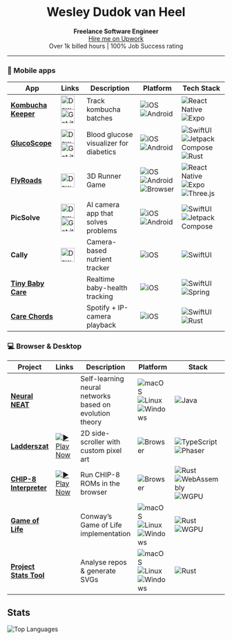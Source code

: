 <h1 align="center">Wesley Dudok van Heel</h1>
<p align="center"><strong>Freelance Software Engineer</strong><br>
<a href="https://www.upwork.com/freelancers/wesleydudokvanheel">Hire me on Upwork</a><br>
Over 1k billed hours | 100% Job Success rating<br></p> 

---
### 📱 Mobile apps

| App                                                                    | Links                                                                                                                                                                                                        | Description                              | Platform                                                                                                                                                          | Tech Stack                                                                                                                                                                    |
| ---------------------------------------------------------------------- | ------------------------------------------------------------------------------------------------------------------------------------------------------------------------------------------------------------- | ---------------------------------------- | ----------------------------------------------------------------------------------------------------------------------------------------------------------------- | ----------------------------------------------------------------------------------------------------------------------------------------------------------------------------- |
| **[Kombucha Keeper](https://github.com/wdudokvanheel/kombuchakeeper)** | [<img alt="Download on the App Store" height="32" src="https://developer.apple.com/assets/elements/badges/download-on-the-app-store.svg">](https://apps.apple.com/us/app/kombucha-keeper/id6746731068) <br/> [<img alt="Get it on Google Play" height="32" src="https://upload.wikimedia.org/wikipedia/commons/7/78/Google_Play_Store_badge_EN.svg">](https://play.google.com/store/apps/details?id=com.bitechular.kombuchakeeper) | Track kombucha batches                   | ![iOS](https://img.shields.io/badge/iOS-000000?logo=apple\&logoColor=white) ![Android](https://img.shields.io/badge/Android-3DDC84?logo=android\&logoColor=white) | ![React Native](https://img.shields.io/badge/React%20Native-20232A?logo=react\&logoColor=61DAFB) ![Expo](https://img.shields.io/badge/Expo-1B69E1?logo=expo\&logoColor=white) |
| **[GlucoScope](https://github.com/wdudokvanheel/sugarscope)**          | [<img alt="Download on the App Store" height="32" src="https://developer.apple.com/assets/elements/badges/download-on-the-app-store.svg">](https://apps.apple.com/us/app/glucoscope/id6745609594?platform=iphone)  <br/> [<img alt="Get it on Google Play" height="32" src="https://upload.wikimedia.org/wikipedia/commons/7/78/Google_Play_Store_badge_EN.svg">](https://play.google.com/store/apps/details?id=com.bitechular.glucoscope&hl=en)| Blood glucose visualizer for diabetics   | ![iOS](https://img.shields.io/badge/iOS-000000?logo=apple\&logoColor=white) ![Android](https://img.shields.io/badge/Android-3DDC84?logo=android\&logoColor=white) | ![SwiftUI](https://img.shields.io/badge/SwiftUI-FA7343?logo=swift) ![Jetpack Compose](https://img.shields.io/badge/Jetpack%20Compose-4285F4?logo=android\&logoColor=white) ![Rust](https://img.shields.io/badge/Rust-000000?logo=rust\&logoColor=white) |
| **[FlyRoads](https://github.com/wdudokvanheel/FlyRoads)** | [<img alt="Download on the App Store" height="32" src="https://developer.apple.com/assets/elements/badges/download-on-the-app-store.svg">](https://apps.apple.com/us/app/flyroads/id6748967933) | 3D Runner Game                   | ![iOS](https://img.shields.io/badge/iOS-000000?logo=apple\&logoColor=white) ![Android](https://img.shields.io/badge/Android-3DDC84?logo=android\&logoColor=white) ![Browser](https://img.shields.io/badge/Browser-FF7139?logo=firefox\&logoColor=white) | ![React Native](https://img.shields.io/badge/React%20Native-20232A?logo=react\&logoColor=61DAFB) ![Expo](https://img.shields.io/badge/Expo-1B69E1?logo=expo\&logoColor=white) ![Three.js](https://img.shields.io/badge/Three.js-CE00FF?logo=three.js&logoColor=white) |
| **PicSolve**                                                           | [<img alt="Download on the App Store" height="32" src="https://developer.apple.com/assets/elements/badges/download-on-the-app-store.svg">](https://apps.apple.com/us/app/picsolve/id1663963725) [<img alt="Get it on Google Play" height="32" src="https://upload.wikimedia.org/wikipedia/commons/7/78/Google_Play_Store_badge_EN.svg">](https://play.google.com/store/apps/details?id=ai.picsolve) | AI camera app that solves problems       | ![iOS](https://img.shields.io/badge/iOS-000000?logo=apple\&logoColor=white) ![Android](https://img.shields.io/badge/Android-3DDC84?logo=android\&logoColor=white) | ![SwiftUI](https://img.shields.io/badge/SwiftUI-FA7343?logo=swift) ![Jetpack Compose](https://img.shields.io/badge/Jetpack%20Compose-4285F4?logo=android\&logoColor=white)    |
| **Cally**                                                              | [<img alt="Download on the App Store" height="32" src="https://developer.apple.com/assets/elements/badges/download-on-the-app-store.svg">](https://apps.apple.com/ua/app/cally-calorie-scanner/id6475792845) | Camera-based nutrient tracker            | ![iOS](https://img.shields.io/badge/iOS-000000?logo=apple\&logoColor=white)                                                                                       | ![SwiftUI](https://img.shields.io/badge/SwiftUI-FA7343?logo=swift)                                                                                                            |
| **[Tiny Baby Care](https://github.com/wdudokvanheel/baby-care)**       |                                                                                                                                                                                                               | Realtime baby-health tracking            | ![iOS](https://img.shields.io/badge/iOS-000000?logo=apple\&logoColor=white)                                                                                       | ![SwiftUI](https://img.shields.io/badge/SwiftUI-FA7343?logo=swift) ![Spring](https://img.shields.io/badge/Spring-6DB33F?logo=spring\&logoColor=white)                         |
| **[Care Chords](https://github.com/wdudokvanheel/care-chords)**        |                                                                                                                                                                                                               | Spotify + IP-camera playback             | ![iOS](https://img.shields.io/badge/iOS-000000?logo=apple\&logoColor=white)                                                                                       | ![SwiftUI](https://img.shields.io/badge/SwiftUI-FA7343?logo=swift) ![Rust](https://img.shields.io/badge/Rust-000000?logo=rust\&logoColor=white)                               |

### 💻 Browser & Desktop

| Project                                                                       | Links                                                                                                                                          | Description                                  | Platform                                                                                                                                                                                                                                              | Stack                                                                                                                                                                                                                                                         |
| ----------------------------------------------------------------------------- | ----------------------------------------------------------------------------------------------------------------------------------------------- | -------------------------------------------- | ----------------------------------------------------------------------------------------------------------------------------------------------------------------------------------------------------------------------------------------------------- | ------------------------------------------------------------------------------------------------------------------------------------------------------------------------------------------------------------------------------------------------------------- |
| **[Neural NEAT](https://github.com/wdudokvanheel/neural-neat)**               |                                                                                                                                                 | Self-learning neural networks based on evolution theory | ![macOS](https://img.shields.io/badge/macOS-000000?logo=apple\&logoColor=white) ![Linux](https://img.shields.io/badge/Linux-000000?logo=linux\&logoColor=white) ![Windows](https://img.shields.io/badge/Windows-0078D6?logo=windows\&logoColor=white) | ![Java](https://img.shields.io/badge/Java-ED8B00?logo=openjdk\&logoColor=white)                                                                                                                                                                               |
| **[Ladderszat](https://github.com/wdudokvanheel/ladderszat)**                 | [![▶ Play Now](https://img.shields.io/badge/▶%20Play%20Now-2CA44E?style=for-the-badge\&logoColor=white)](https://ladderszat.wdudokvanheel.nl/) | 2D side-scroller with custom pixel art        | ![Browser](https://img.shields.io/badge/Browser-FF7139?logo=firefox\&logoColor=white)                                                                                                                                                                 | ![TypeScript](https://img.shields.io/badge/TypeScript-3178C6?logo=typescript\&logoColor=white) ![Phaser](https://img.shields.io/badge/Phaser-5C2D91?logo=phaser\&logoColor=white)                                                                             |
| **[CHIP-8 Interpreter](https://github.com/wdudokvanheel/rust-chip8)**         | [![▶ Play Now](https://img.shields.io/badge/▶%20Play%20Now-2CA44E?style=for-the-badge\&logoColor=white)](https://chip8.wdudokvanheel.nl/)      | Run CHIP-8 ROMs in the browser                | ![Browser](https://img.shields.io/badge/Browser-FF7139?logo=firefox\&logoColor=white)                                                                                                                                                                 | ![Rust](https://img.shields.io/badge/Rust-000000?logo=rust\&logoColor=white) ![WebAssembly](https://img.shields.io/badge/WebAssembly-654FF0?logo=webassembly\&logoColor=white) ![WGPU](https://img.shields.io/badge/WGPU-005A9C?logo=webgpu\&logoColor=white) |
| **[Game of Life](https://github.com/wdudokvanheel/rust-game-of-life)**        |                                                                                                                                                 | Conway’s Game of Life implementation          | ![macOS](https://img.shields.io/badge/macOS-000000?logo=apple\&logoColor=white) ![Linux](https://img.shields.io/badge/Linux-000000?logo=linux\&logoColor=white) ![Windows](https://img.shields.io/badge/Windows-0078D6?logo=windows\&logoColor=white) | ![Rust](https://img.shields.io/badge/Rust-000000?logo=rust\&logoColor=white) ![WGPU](https://img.shields.io/badge/WGPU-005A9C?logo=webgpu\&logoColor=white)                                                                                                   |
| **[Project Stats Tool](https://github.com/wdudokvanheel/pstatool)**           |                                                                                                                                                 | Analyse repos & generate SVGs                 | ![macOS](https://img.shields.io/badge/macOS-000000?logo=apple\&logoColor=white) ![Linux](https://img.shields.io/badge/Linux-000000?logo=linux\&logoColor=white) ![Windows](https://img.shields.io/badge/Windows-0078D6?logo=windows\&logoColor=white) | ![Rust](https://img.shields.io/badge/Rust-000000?logo=rust\&logoColor=white)                                                                                                                                                                                  |

## Stats

![Top Languages](https://github-readme-stats.vercel.app/api/top-langs/?username=wdudokvanheel&layout=compact&hide_border=true&include_all_commits=false&count_private=true&exclude_Source=LaTeXSwiftUI-ios15&theme=dark)
